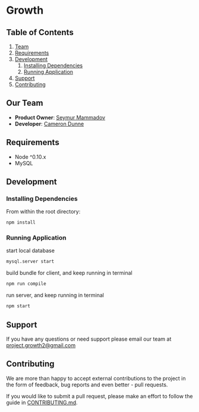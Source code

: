 # Growth

## Table of Contents

1. [Team](#our-team)
2. [Requirements](#requirements)
3. [Development](#development)
    1. [Installing Dependencies](#installing-dependencies)
    2. [Running Application](#running-application)
4. [Support](#support)
5. [Contributing](#contributing)

## Our Team
- __Product Owner__: [Seymur Mammadov](https://github.com/smammadov94)
- __Developer__: [Cameron Dunne](https://github.com/camdunne)

##  Requirements
- Node ^0.10.x
- MySQL

## Development
### Installing Dependencies
From within the root directory:

```sh
npm install
```

### Running Application
start local database
```sh
mysql.server start
```
build bundle for client, and keep running in terminal
```sh
npm run compile
```
run server, and keep running in terminal
```sh
npm start
```

## Support
If you have any questions or need support please email our team at project.growth2@gmail.com

## Contributing
We are more than happy to accept external contributions to the project in the form of feedback, bug reports and even better - pull requests.

If you would like to submit a pull request, please make an effort to follow the guide in [CONTRIBUTING.md](https://github.com/project-growth/growth/blob/master/contributing.md).
